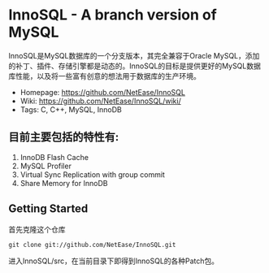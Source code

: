 InnoSQL - A branch version of MySQL
===================================

InnoSQL是MySQL数据库的一个分支版本，其完全兼容于Oracle MySQL，添加的补丁、插件、存储引擎都是动态的。InnoSQL的目标是提供更好的MySQL数据库性能，以及将一些富有创意的想法用于数据库的生产环境。

 * Homepage: <https://github.com/NetEase/InnoSQL>
 * Wiki: <https://github.com/NetEase/InnoSQL/wiki/>
 * Tags: C, C++, MySQL, InnoDB

目前主要包括的特性有:
---------------------

1. InnoDB Flash Cache
2. MySQL Profiler
3. Virtual Sync Replication with group commit
4. Share Memory for InnoDB

Getting Started
----------------

首先克隆这个仓库

    git clone git://github.com/NetEase/InnoSQL.git

进入InnoSQL/src，在当前目录下即得到InnoSQL的各种Patch包。